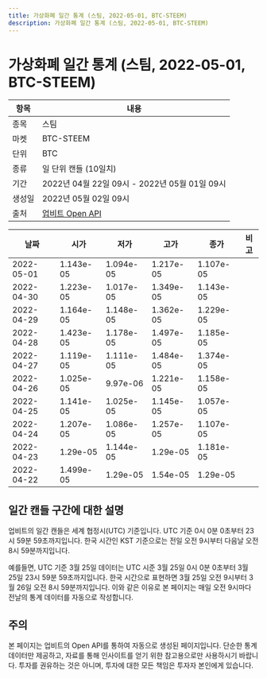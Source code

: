 ```yaml
---
title: 가상화폐 일간 통계 (스팀, 2022-05-01, BTC-STEEM)
description: 가상화폐 일간 통계 (스팀, 2022-05-01, BTC-STEEM)
---
```



가상화폐 일간 통계 (스팀, 2022-05-01, BTC-STEEM)
===

|항목|내용|
|--|--|
|종목|스팀|
|마켓|BTC-STEEM|
|단위|BTC|
|종류|일 단위 캔들 (10일치)|
|기간|2022년 04월 22일 09시 - 2022년 05월 01일 09시|
|생성일|2022년 05월 02일 09시|
|출처|[업비트 Open API](https://docs.upbit.com)|


|날짜|시가|저가|고가|종가|비고|
|--|--|--|--|--|--|
|2022-05-01|1.143e-05|1.094e-05|1.217e-05|1.107e-05|    |
|2022-04-30|1.223e-05|1.017e-05|1.349e-05|1.143e-05|    |
|2022-04-29|1.164e-05|1.148e-05|1.362e-05|1.229e-05|    |
|2022-04-28|1.423e-05|1.178e-05|1.497e-05|1.185e-05|    |
|2022-04-27|1.119e-05|1.111e-05|1.484e-05|1.374e-05|    |
|2022-04-26|1.025e-05|9.97e-06|1.221e-05|1.158e-05|    |
|2022-04-25|1.141e-05|1.025e-05|1.145e-05|1.057e-05|    |
|2022-04-24|1.207e-05|1.086e-05|1.257e-05|1.107e-05|    |
|2022-04-23|1.29e-05|1.144e-05|1.29e-05|1.181e-05|    |
|2022-04-22|1.499e-05|1.29e-05|1.54e-05|1.29e-05|    |


일간 캔들 구간에 대한 설명
---


업비트의 일간 캔들은 세계 협정시(UTC) 기준입니다. 
UTC 기준 0시 0분 0초부터 23시 59분 59초까지입니다. 
한국 시간인 KST 기준으로는 전일 오전 9시부터 다음날 오전 8시 59분까지입니다. 


예를들면, UTC 기준 3월 25일 데이터는 UTC 시준 3월 25일 0시 0분 0초부터 3월 25일 23시 59분 59초까지입니다. 
한국 시간으로 표현하면 3월 25일 오전 9시부터 3월 26일 오전 8시 59분까지입니다. 
이와 같은 이유로 본 페이지는 매일 오전 9시마다 전날의 통계 데이터를 자동으로 작성합니다. 


주의
---


본 페이지는 업비트의 Open API를 통하여 자동으로 생성된 페이지입니다. 
단순한 통계 데이터만 제공하고, 자료를 통해 인사이트를 얻기 위한 참고용으로만 사용하시기 바랍니다. 
투자를 권유하는 것은 아니며, 투자에 대한 모든 책임은 투자자 본인에게 있습니다. 
